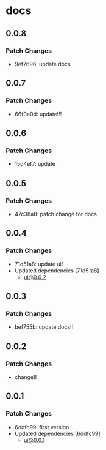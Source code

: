 # docs

## 0.0.8

### Patch Changes

- 9ef7696: update docs

## 0.0.7

### Patch Changes

- 66f0e0d: update!!!

## 0.0.6

### Patch Changes

- 15d4ef7: update

## 0.0.5

### Patch Changes

- 47c38a8: patch change for docs

## 0.0.4

### Patch Changes

- 71d51a8: update ui!
- Updated dependencies [71d51a8]
  - ui@0.0.2

## 0.0.3

### Patch Changes

- bef755b: update docs!!

## 0.0.2

### Patch Changes

- change!!

## 0.0.1

### Patch Changes

- 6ddfc99: first version
- Updated dependencies [6ddfc99]
  - ui@0.0.1
